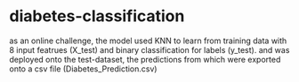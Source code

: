 # diabetes-classification

as an online challenge, the model used KNN to learn from training data with 8 input featrues (X_test) and binary classification for labels (y_test). and was deployed onto the test-dataset, the predictions from which were exported onto a csv file (Diabetes_Prediction.csv)
